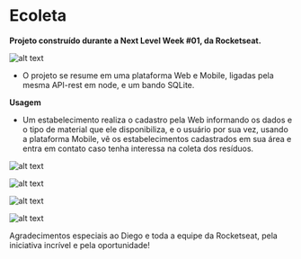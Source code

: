 # Ecoleta
__Projeto construído durante a Next Level Week #01, da Rocketseat.__

![alt text](https://github.com/DBzera/nlw-01/blob/master/Capa.png?raw=true)

* O projeto se resume em uma plataforma Web e Mobile, ligadas pela mesma API-rest em node, e um bando SQLite.

__Usagem__

* Um estabelecimento realiza o cadastro pela Web informando os dados e o tipo de material que ele disponibiliza, e o usuário por sua vez, usando a plataforma Mobile, vê os estabelecimentos cadastrados em sua área e entra em contato caso tenha interessa na coleta dos resíduos.

![alt text](https://github.com/DBzera/nlw-01/blob/master/Splash.png?raw=true)

![alt text](https://github.com/DBzera/nlw-01/blob/master/Inicio.png?raw=true)

![alt text](https://github.com/DBzera/nlw-01/blob/master/Home.png?raw=true)

![alt text](https://github.com/DBzera/nlw-01/blob/master/Detalhes.png?raw=true)

Agradecimentos especiais ao Diego e toda a equipe da Rocketseat, pela iniciativa incrível e pela oportunidade!
